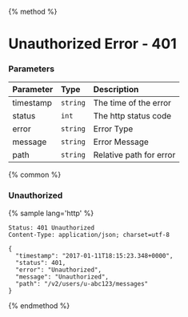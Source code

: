 {% method %}
# Unauthorized Error - 401

### Parameters
| Parameter | Type     | Description             |
|:----------|:---------|:------------------------|
| timestamp | `string` | The time of the error   |
| status    | `int`    | The http status code    |
| error     | `string` | Error Type              |
| message   | `string` | Error Message           |
| path      | `string` | Relative path for error |

{% common %}

### Unauthorized
{% sample lang='http' %}


```http
Status: 401 Unauthorized
Content-Type: application/json; charset=utf-8

{
  "timestamp": "2017-01-11T18:15:23.348+0000",
  "status": 401,
  "error": "Unauthorized",
  "message": "Unauthorized",
  "path": "/v2/users/u-abc123/messages"
}
```

{% endmethod %}